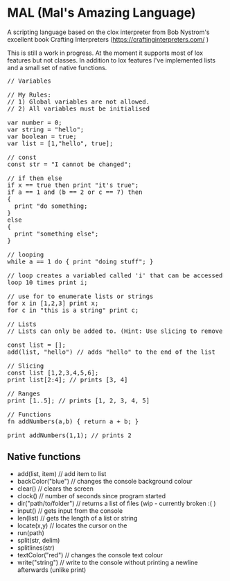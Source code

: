 # MAL (Mal's Amazing Language)

A scripting language based on the clox interpreter from Bob Nystrom's excellent book Crafting Interpreters (https://craftinginterpreters.com/ )

This is still a work in progress.  At the moment it supports most of lox features but not classes.
In addition to lox features I've implemented lists and a small set of native functions. 

<pre class="snippet">
// Variables

// My Rules: 
// 1) Global variables are not allowed.
// 2) All variables must be initialised

var number = 0;
var string = "hello";
var boolean = true;
var list = [1,"hello", true];

// const 
const str = "I cannot be changed";

// if then else
if x == true then print "it's true";
if a == 1 and (b == 2 or c == 7) then
{
  print "do something;
}
else
{
  print "something else";
}

// looping
while a == 1 do { print "doing stuff"; }

// loop creates a variabled called 'i' that can be accessed in the scope of the loop
loop 10 times print i;

// use for to enumerate lists or strings
for x in [1,2,3] print x; 
for c in "this is a string" print c;

// Lists
// Lists can only be added to. (Hint: Use slicing to remove items from a list)

const list = [];
add(list, "hello") // adds "hello" to the end of the list

// Slicing
const list [1,2,3,4,5,6];
print list[2:4]; // prints [3, 4]

// Ranges
print [1..5]; // prints [1, 2, 3, 4, 5]

// Functions
fn addNumbers(a,b) { return a + b; }

print addNumbers(1,1); // prints 2
</pre>

## Native functions

- add(list, item) // add item to list
- backColor("blue") // changes the console background colour
- clear() // clears the screen
- clock() // number of seconds since program started
- dir("path/to/folder") // returns a list of files (wip - currently broken :( )
- input() // gets input from the console
- len(list) // gets the length of a list or string
- locate(x,y) // locates the cursor on the
- run(path) 
- split(str, delim)
- splitlines(str)
- textColor("red") // changes the console text colour 
- write("string") // write to the console without printing a newline afterwards (unlike print)
